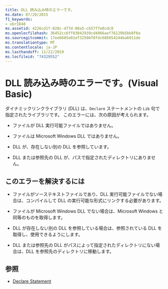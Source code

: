 ```yaml
---
title: DLL 読み込み時のエラーです。
ms.date: 07/20/2015
f1_keywords:
- vbrID48
ms.assetid: 4226cd1f-028c-477d-88a5-cb57f7e0cdc8
ms.openlocfilehash: 36452cc6ff03042939cd4066aef76129b5bb8f0a
ms.sourcegitcommit: 17ee6605e01ef32506f8fdc686954244ba6911de
ms.translationtype: MT
ms.contentlocale: ja-JP
ms.lasthandoff: 11/22/2019
ms.locfileid: "74329552"
---
```

# <a name="error-in-loading-dll-visual-basic"></a>DLL 読み込み時のエラーです。(Visual Basic)
ダイナミックリンクライブラリ (DLL) は、`Declare` ステートメントの `Lib` 句で指定されたライブラリです。 このエラーには、次の原因が考えられます。  
  
- ファイルが DLL 実行可能ファイルではありません。  
  
- ファイルは Microsoft Windows DLL ではありません。  
  
- DLL が、存在しない別の DLL を参照しています。  
  
- DLL または参照先の DLL が、パスで指定されたディレクトリにありません。  
  
## <a name="to-correct-this-error"></a>このエラーを解決するには  
  
- ファイルがソーステキストファイルであり、DLL 実行可能ファイルでない場合は、コンパイルして DLL の実行可能な形式にリンクする必要があります。  
  
- ファイルが Microsoft Windows DLL でない場合は、Microsoft Windows と同等のものを取得します。  
  
- DLL が存在しない別の DLL を参照している場合は、参照されている DLL を取得し、使用できるようにします。  
  
- DLL または参照先の DLL がパスによって指定されたディレクトリにない場合は、DLL を参照先のディレクトリに移動します。  
  
## <a name="see-also"></a>参照

- [Declare Statement](../../../visual-basic/language-reference/statements/declare-statement.md)

